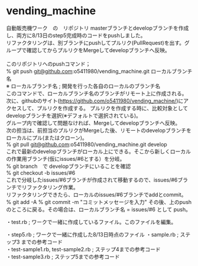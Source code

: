 # vending_machine

自動販売機ワーク　の　リポジトリ
masterブランチとdevelopブランチを作成し、両方に8/13日のstep5完成時のコードをpushしました。<br>
リファクタリングは、別ブランチにpushしてプルリク(PullRequest)を出す。グループで確認してからプルリクをMergeしてdevelopブランチへ反映。<br>
<br>
このリポジトリへのpushコマンド；<br>
  % git push git@github.com:o5411980/vending_machine.git ローカルブランチ名<br>
    ※ ローカルブランチ名 ; 開発を行った各自のローカルのブランチ名<br>
このコマンドで、ローカルブランチ名のブランチがリモート上に作成される。
次に、githubのサイト(https://github.com/o5411980/vending_machine/)にアクセスして、プルリクを作成する。
プルリクを作成する時に、比較対象としてdevelopブランチを選択(※デフォルトで選択されている)。<br>
グループ内で確認して問題なければ、Mergeしてdevelopブランチへ反映。
<br>
次の担当は、前担当のプルリクがMergeした後、リモートのdevelopブランチをローカルにプル(またはクローン)。<br>
  % git pull git@github.com:o5411980/vending_machine.git develop<br>
これで最新のdevelopブランチがローカル上にできる。そこから新しくローカルの作業用ブランチ(仮にissues/#6とする）を分岐。<br>
  % git branch　で developブランチにいることを確認<br>
  % git checkout -b issues/#6<br>
これで分岐したissues/#6ブランチが作成されて移動するので、issues/#6ブランチでリファクタリング作業。<br>
リファクタリングできたら、ローカルのissues/#6ブランチでaddとcommit。
  % git add -A
  % git commit -m "コミットメッセージを入力"
その後、上のpushのところに戻る。その場合は、ローカルブランチ名 = issues/#6 として push。<br>


・test.rb ; ワークで一緒に作成しているファイル。このファイルを編集。


・step5.rb ; ワークで一緒に作成した8/13日時点のファイル
・sample.rb ; ステップ3 までの参考コード <br>
・test-sample1.rb,  test-sample2.rb ; ステップ4までの参考コード <br>
・test-sample3.rb ; ステップ5までの参考コード
